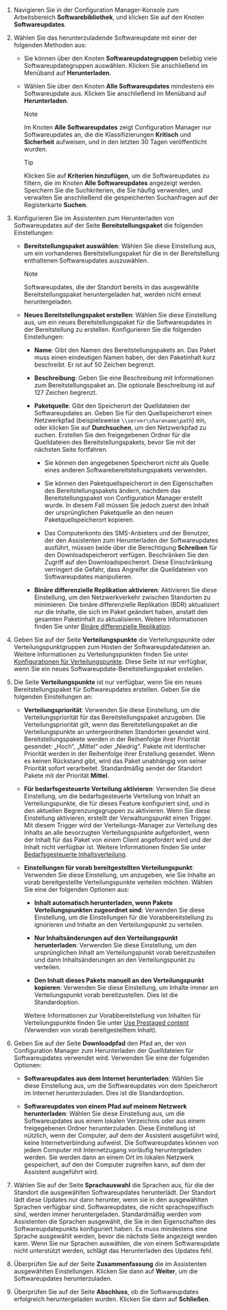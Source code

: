 1.  Navigieren Sie in der Configuration Manager-Konsole zum Arbeitsbereich **Softwarebibliothek**, und klicken Sie auf den Knoten **Softwareupdates**.  

2.  Wählen Sie das herunterzuladende Softwareupdate mit einer der folgenden Methoden aus:  

    -   Sie können über den Knoten **Softwareupdategruppen** beliebig viele Softwareupdategruppen auswählen. Klicken Sie anschließend im Menüband auf **Herunterladen**.  

    -   Wählen Sie über den Knoten **Alle Softwareupdates** mindestens ein Softwareupdate aus. Klicken Sie anschließend im Menüband auf **Herunterladen**.  

        > [!NOTE]  
        >  Im Knoten **Alle Softwareupdates** zeigt Configuration Manager nur Softwareupdates an, die die Klassifizierungen **Kritisch** und **Sicherheit** aufweisen, und in den letzten 30 Tagen veröffentlicht wurden.  

        > [!TIP]  
        >  Klicken Sie auf **Kriterien hinzufügen**, um die Softwareupdates zu filtern, die im Knoten **Alle Softwareupdates** angezeigt werden. Speichern Sie die Suchkriterien, die Sie häufig verwenden, und verwalten Sie anschließend die gespeicherten Suchanfragen auf der Registerkarte **Suchen**.  


3.  Konfigurieren Sie im Assistenten zum Herunterladen von Softwareupdates auf der Seite **Bereitstellungspaket** die folgenden Einstellungen:  

    -  **Bereitstellungspaket auswählen**: Wählen Sie diese Einstellung aus, um ein vorhandenes Bereitstellungspaket für die in der Bereitstellung enthaltenen Softwareupdates auszuwählen.  

        > [!NOTE]  
        >  Softwareupdates, die der Standort bereits in das ausgewählte Bereitstellungspaket heruntergeladen hat, werden nicht erneut heruntergeladen.  

    -  **Neues Bereitstellungspaket erstellen**: Wählen Sie diese Einstellung aus, um ein neues Bereitstellungspaket für die Softwareupdates in der Bereitstellung zu erstellen. Konfigurieren Sie die folgenden Einstellungen:  

        -   **Name**: Gibt den Namen des Bereitstellungspakets an. Das Paket muss einen eindeutigen Namen haben, der den Paketinhalt kurz beschreibt. Er ist auf 50 Zeichen begrenzt.  

        -   **Beschreibung**: Geben Sie eine Beschreibung mit Informationen zum Bereitstellungspaket an. Die optionale Beschreibung ist auf 127 Zeichen begrenzt.    

        -   **Paketquelle**: Gibt den Speicherort der Quelldateien der Softwareupdates an. Geben Sie für den Quellspeicherort einen Netzwerkpfad (beispielsweise `\\server\sharename\path`) ein, oder klicken Sie auf **Durchsuchen**, um den Netzwerkpfad zu suchen. Erstellen Sie den freigegebenen Ordner für die Quelldateien des Bereitstellungspakets, bevor Sie mit der nächsten Seite fortfahren.  

             - Sie können den angegebenen Speicherort nicht als Quelle eines anderen Softwarebereitstellungspakets verwenden.  

             - Sie können den Paketquellspeicherort in den Eigenschaften des Bereitstellungspakets ändern, nachdem das Bereitstellungspaket von Configuration Manager erstellt wurde. In diesem Fall müssen Sie jedoch zuerst den Inhalt der ursprünglichen Paketquelle an den neuen Paketquellspeicherort kopieren.  

             -  Das Computerkonto des SMS-Anbieters und der Benutzer, der den Assistenten zum Herunterladen der Softwareupdates ausführt, müssen beide über die Berechtigung **Schreiben** für den Downloadspeicherort verfügen. Beschränken Sie den Zugriff auf den Downloadspeicherort. Diese Einschränkung verringert die Gefahr, dass Angreifer die Quelldateien von Softwareupdates manipulieren.  

        - **Binäre differenzielle Replikation aktivieren**: Aktivieren Sie diese Einstellung, um den Netzwerkverkehr zwischen Standorten zu minimieren. Die binäre differenzielle Replikation (BDR) aktualisiert nur die Inhalte, die sich im Paket geändert haben, anstatt den gesamten Paketinhalt zu aktualisieren. Weitere Informationen finden Sie unter [Binäre differenzielle Replikation](../../core/plan-design/hierarchy/fundamental-concepts-for-content-management.md#binary-differential-replication).  

4.  Geben Sie auf der Seite **Verteilungspunkte** die Verteilungspunkte oder Verteilungspunktgruppen zum Hosten der Softwareupdatedateien an. Weitere Informationen zu Verteilungspunkten finden Sie unter [Konfigurationen für Verteilungspunkte](../../core/servers/deploy/configure/install-and-configure-distribution-points.md#bkmk_configs). Diese Seite ist nur verfügbar, wenn Sie ein neues Softwareupdate-Bereitstellungspaket erstellen.  

5.  Die Seite **Verteilungspunkte** ist nur verfügbar, wenn Sie ein neues Bereitstellungspaket für Softwareupdates erstellen. Geben Sie die folgenden Einstellungen an:  

    -   **Verteilungspriorität**: Verwenden Sie diese Einstellung, um die Verteilungspriorität für das Bereitstellungspaket anzugeben. Die Verteilungspriorität gilt, wenn das Bereitstellungspaket an die Verteilungspunkte an untergeordneten Standorten gesendet wird. Bereitstellungspakete werden in der Reihenfolge ihrer Priorität gesendet: „Hoch“, „Mittel“ oder „Niedrig“. Pakete mit identischer Priorität werden in der Reihenfolge ihrer Erstellung gesendet. Wenn es keinen Rückstand gibt, wird das Paket unabhängig von seiner Priorität sofort verarbeitet. Standardmäßig sendet der Standort Pakete mit der Priorität **Mittel**.  

    -   **Für bedarfsgesteuerte Verteilung aktivieren**: Verwenden Sie diese Einstellung, um die bedarfsgesteuerte Verteilung von Inhalt an Verteilungspunkte, die für dieses Feature konfiguriert sind, und in den aktuellen Begrenzungsgruppen zu aktivieren. Wenn Sie diese Einstellung aktivieren, erstellt der Verwaltungspunkt einen Trigger. Mit diesem Trigger wird der Verteilungs-Manager zur Verteilung des Inhalts an alle bevorzugten Verteilungspunkte aufgefordert, wenn der Inhalt für das Paket von einem Client angefordert wird und der Inhalt nicht verfügbar ist. Weitere Informationen finden Sie unter [Bedarfsgesteuerte Inhaltsverteilung](../../core/plan-design/hierarchy/fundamental-concepts-for-content-management.md#on-demand-content-distribution).  

    -   **Einstellungen für vorab bereitgestellten Verteilungspunkt**: Verwenden Sie diese Einstellung, um anzugeben, wie Sie Inhalte an vorab bereitgestellte Verteilungspunkte verteilen möchten. Wählen Sie eine der folgenden Optionen aus:  

        -   **Inhalt automatisch herunterladen, wenn Pakete Verteilungspunkten zugeordnet sind**: Verwenden Sie diese Einstellung, um die Einstellungen für die Vorabbereitstellung zu ignorieren und Inhalte an den Verteilungspunkt zu verteilen.   

        -   **Nur Inhaltsänderungen auf den Verteilungspunkt herunterladen**: Verwenden Sie diese Einstellung, um den ursprünglichen Inhalt am Verteilungspunkt vorab bereitzustellen und dann Inhaltsänderungen an den Verteilungspunkt zu verteilen.  

        -   **Den Inhalt dieses Pakets manuell an den Verteilungspunkt kopieren**: Verwenden Sie diese Einstellung, um Inhalte immer am Verteilungspunkt vorab bereitzustellen. Dies ist die Standardoption.  

        Weitere Informationen zur Vorabbereitstellung von Inhalten für Verteilungspunkte finden Sie unter [Use Prestaged content](../../core/servers/deploy/configure/deploy-and-manage-content.md#bkmk_prestage) (Verwenden von vorab bereitgestelltem Inhalt).  


6.  Geben Sie auf der Seite **Downloadpfad** den Pfad an, der von Configuration Manager zum Herunterladen der Quelldateien für Softwareupdates verwendet wird. Verwenden Sie eine der folgenden Optionen:  

    -   **Softwareupdates aus dem Internet herunterladen**: Wählen Sie diese Einstellung aus, um die Softwareupdates von dem Speicherort im Internet herunterzuladen. Dies ist die Standardoption.  

    -   **Softwareupdates von einem Pfad auf meinem Netzwerk herunterladen**: Wählen Sie diese Einstellung aus, um die Softwareupdates aus einem lokalen Verzeichnis oder aus einem freigegebenen Ordner herunterzuladen. Diese Einstellung ist nützlich, wenn der Computer, auf dem der Assistent ausgeführt wird, keine Internetverbindung aufweist. Die Softwareupdates können von jedem Computer mit Internetzugang vorläufig heruntergeladen werden. Sie werden dann an einem Ort im lokalen Netzwerk gespeichert, auf den der Computer zugreifen kann, auf dem der Assistent ausgeführt wird.  


7.  Wählen Sie auf der Seite **Sprachauswahl** die Sprachen aus, für die der Standort die ausgewählten Softwareupdates herunterlädt. Der Standort lädt diese Updates nur dann herunter, wenn sie in den ausgewählten Sprachen verfügbar sind. Softwareupdates, die nicht sprachspezifisch sind, werden immer heruntergeladen. Standardmäßig werden vom Assistenten die Sprachen ausgewählt, die Sie in den Eigenschaften des Softwareupdatepunkts konfiguriert haben. Es muss mindestens eine Sprache ausgewählt werden, bevor die nächste Seite angezeigt werden kann. Wenn Sie nur Sprachen auswählen, die von einem Softwareupdate nicht unterstützt werden, schlägt das Herunterladen des Updates fehl.  

8. Überprüfen Sie auf der Seite **Zusammenfassung** die im Assistenten ausgewählten Einstellungen. Klicken Sie dann auf **Weiter**, um die Softwareupdates herunterzuladen.  

9. Überprüfen Sie auf der Seite **Abschluss**, ob die Softwareupdates erfolgreich heruntergeladen wurden. Klicken Sie dann auf **Schließen**.  
